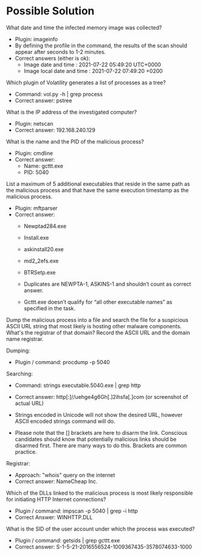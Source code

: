 # Possible Solution

What date and time the infected memory image was collected?

- Plugin: imageinfo
- By defining the profile in the command, the results of the scan should appear after seconds to 1-2 minutes.
- Correct answers (either is ok):
	- Image date and time : 2021-07-22 05:49:20 UTC+0000
	- Image local date and time : 2021-07-22 07:49:20 +0200


Which plugin of Volatility generates a list of processes as a tree?

- Command: vol.py -h | grep process
- Correct answer: pstree


What is the IP address of the investigated computer?

- Plugin: netscan
- Correct answer: 192.168.240.129


What is the name and the PID of the malicious process?

- Plugin: cmdline
- Correct answer:
	- Name: gcttt.exe
	- PID: 5040


List a maximum of 5 additional executables that reside in the same path as the malicious process and that have the same execution timestamp as the malicious process.

- Plugin: mftparser
- Correct answer:
	- Newptad284.exe
	- Install.exe
	- askinstall20.exe
	- md2_2efs.exe
	- BTRSetp.exe

	- Duplicates are NEWPTA-1, ASKINS-1 and shouldn’t count as correct answer.
	- Gcttt.exe doesn’t qualify for “all other executable names” as specified in the task.


Dump the malicious process into a file and search the file for a suspicious ASCII URL string that most likely is hosting other malware components. What's the registrar of that domain? Record the ASCII URL and the domain name registrar.

Dumping:

- Plugin / command: procdump -p 5040


Searching:

- Command: strings executable.5040.exe | grep http
- Correct answer: http[:]//uehge4g6Gh[.]2ihsfa[.]com (or screenshot of actual URL)


- Strings encoded in Unicode will not show the desired URL, however ASCII encoded strings command will do.
- Please note that the [] brackets are here to disarm the link. Conscious candidates should know that potentially malicious links should be disarmed first. There are many ways to do this. Brackets are common practice.

Registrar:

- Approach: "whois" query on the internet
- Correct answer: NameCheap Inc.

Which of the DLLs linked to the malicious process is most likely responsible for initiating HTTP Internet connections?

- Plugin / command: impscan -p 5040 | grep -i http
- Correct Answer: WINHTTP.DLL


What is the SID of the user account under which the process was executed?

- Plugin / command: getsids | grep gcttt.exe
- Correct answer: S-1-5-21-2016556524-1009367435-3578074633-1000
